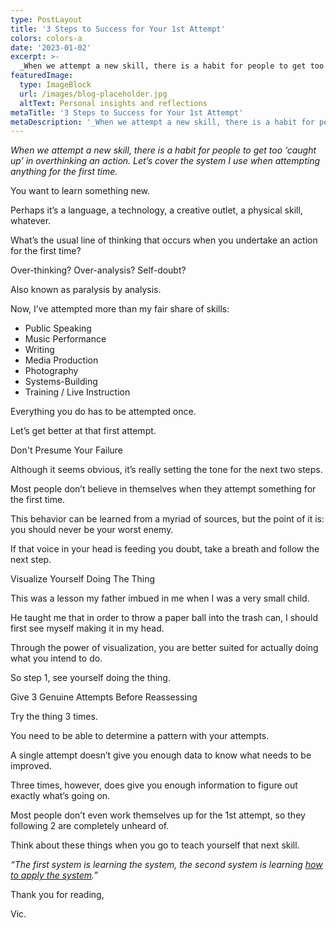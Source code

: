 ```yaml
---
type: PostLayout
title: '3 Steps to Success for Your 1st Attempt'
colors: colors-a
date: '2023-01-02'
excerpt: >-
  _When we attempt a new skill, there is a habit for people to get too ‘caught up’ in overthinking an action. Let’s cover the system I use when attempti...
featuredImage:
  type: ImageBlock
  url: /images/blog-placeholder.jpg
  altText: Personal insights and reflections
metaTitle: '3 Steps to Success for Your 1st Attempt'
metaDescription: '_When we attempt a new skill, there is a habit for people to get too ‘caught up’ in overthinking an action. Let’s cover the system I use when attempti...'
---
```


_When we attempt a new skill, there is a habit for people to get too ‘caught up’ in overthinking an action. Let’s cover the system I use when attempting anything for the first time._

You want to learn something new.

Perhaps it’s a language, a technology, a creative outlet, a physical skill, whatever.

What’s the usual line of thinking that occurs when you undertake an action for the first time?

Over-thinking? Over-analysis? Self-doubt?

Also known as paralysis by analysis.

Now, I’ve attempted more than my fair share of skills:

-   Public Speaking
-   Music Performance
-   Writing
-   Media Production
-   Photography
-   Systems-Building
-   Training / Live Instruction

Everything you do has to be attempted once.

Let’s get better at that first attempt.

Don't Presume Your Failure

Although it seems obvious, it’s really setting the tone for the next two steps.

Most people don’t believe in themselves when they attempt something for the first time.

This behavior can be learned from a myriad of sources, but the point of it is: you should never be your worst enemy.

If that voice in your head is feeding you doubt, take a breath and follow the next step.

Visualize Yourself Doing The Thing

This was a lesson my father imbued in me when I was a very small child.

He taught me that in order to throw a paper ball into the trash can, I should first see myself making it in my head.

Through the power of visualization, you are better suited for actually doing what you intend to do.

So step 1, see yourself doing the thing.

Give 3 Genuine Attempts Before Reassessing

Try the thing 3 times.

You need to be able to determine a pattern with your attempts.

A single attempt doesn’t give you enough data to know what needs to be improved.

Three times, however, does give you enough information to figure out exactly what’s going on.

Most people don’t even work themselves up for the 1st attempt, so they following 2 are completely unheard of.

Think about these things when you go to teach yourself that next skill.

_“The first system is learning the system, the second system is learning_ [_how to apply the system_](http://valentine.media/meet?utm_campaign=Methods%20%F0%9F%A4%9D%20Madness&utm_medium=email&utm_source=Revue%20newsletter)_.”_

Thank you for reading,

Vic.